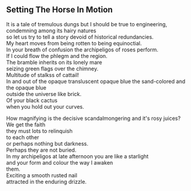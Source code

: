 Setting The Horse In Motion
---------------------------
It is a tale of tremulous dungs but I should be true to engineering, condemning among its hairy natures  
so let us try to tell a story devoid of historical redundancies.  
My heart moves from being rotten to being equinoctial.  
In your breath of confusion the archipeligos of roses perform.  
If I could flow the phlegm and the region.  
The bramble inherits on its lonely mare  
seizing green flags over the chimney.  
Multitude of stalkss of cattail!  
In and out of the opaque transluscent opaque blue the sand-colored and the opaque blue  
outside the universe like brick.  
Of your black cactus  
when you hold out your curves.  
  
How magnifying is the decisive scandalmongering and it's rosy juices?  
We get the faith  
they must lots to relinquish  
to each other  
or perhaps nothing but darkness.  
Perhaps they are not buried.  
In my archipeligos at late afternoon you are like a starlight  
and your form and colour the way I awaken  
them.  
Exciting a smooth rusted nail  
attracted in the enduring drizzle.  
